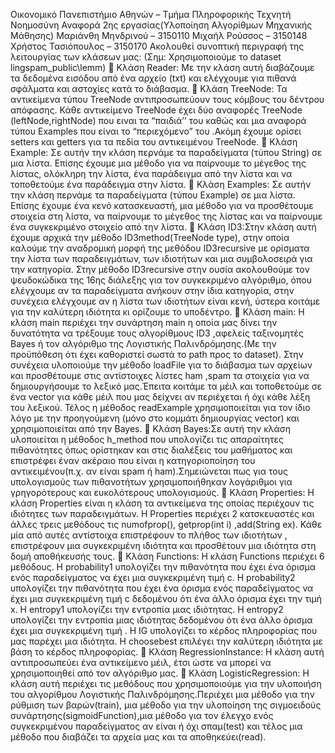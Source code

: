 Οικονομικό Πανεπιστήμιο Αθηνών – Τμήμα Πληροφορικής
Τεχνητή Νοημοσύνη
Αναφορά 2ης εργασίας(Υλοποίηση Αλγορίθμων Μηχανικής Μάθησης)
Μαριάνθη Μηνδρινού – 3150110
Μιχαήλ Ρούσσος – 3150148
Χρήστος Τασιόπουλος – 3150170
Ακολουθεί συνοπτική περιγραφή της λειτουργίας των κλάσεων μας:
(Σημ: Χρησιμοποιούμε το dataset lingspam_public\lemm)
 Κλάση Reader: Με την κλάση αυτή διαβάζουμε τα δεδομένα εισόδου από ένα αρχείο (txt) και ελέγχουμε για πιθανά σφάλματα και αστοχίες κατά το διάβασμα.
 Κλάση TreeNode: Τα αντικείμενα τύπου TreeNode αντιπροσωπεύουν τους κόμβους του δέντρου απόφασης. Κάθε αντικείμενο TreeNode έχει δύο αναφορές TreeNode (leftNode,rightNode) που ειναι τα “παιδιά’’ του καθώς και μια αναφορά τύπου Examples που είναι το “περιεχόμενο” του .Ακόμη έχουμε ορίσει setters και getters για τα πεδία του αντικειμένου TreeNode.
 Κλάση Example: Σε αυτήν την κλάση περνάμε τα παραδείγματα (τύπου String) σε μια λίστα. Επίσης έχουμε μια μέθοδο για να παίρνουμε το μέγεθος της λίστας, ολόκληρη την λίστα, ένα παράδειγμα από την λίστα και να τοποθετούμε ένα παράδειγμα στην λίστα.
 Κλάση Examples: Σε αυτήν την κλάση περνάμε τα παραδείγματα (τύπου Example) σε μια λίστα. Επίσης έχουμε ένα κενό κατασκευαστή, μια μέθοδο για να προσθέτουμε στοιχεία στη λίστα, να παίρνουμε το μέγεθος της λίστας και να παίρνουμε ένα συγκεκριμένο στοιχείο από την λίστα.
 Κλάση ID3:Στην κλάση αυτή έχουμε αρχικά την μέθοδο ID3method(TreeNode type), στην οποία καλούμε την αναδρομική μορφή της μεθόδου ID3recursive με ορίσματα την λίστα των παραδειγμάτων, των ιδιοτήτων και μια συμβολοσειρά για την κατηγορία. Στην μέθοδο ID3recursive στην ουσία ακολουθούμε τον ψευδοκώδικα της 16ης διάλεξης για τον συγκεκριμένο αλγόριθμο, όπου ελέγχουμε αν τα παραδείγματα ανήκουν στην ίδια κατηγορία, στην συνέχεια ελέγχουμε αν η λίστα των ιδιοτήτων είναι κενή, ύστερα κοιτάμε για την καλύτερη ιδιότητα κι ορίζουμε το υποδέντρο.
 Κλάση main: Η κλάση main περιέχει την συνάρτηση main η οποία μας δίνει την δυνατότητα να τρέξουμε τους αλγορίθμους ID3 ,αφελείς ταξινομητές Bayes ή τον αλγόριθμο της Λογιστικής Παλινδρόμησης.(Με την προϋπόθεση ότι έχει καθοριστεί σωστά το path προς το dataset). Στην συνέχεια υλοποιούμε την μέθοδο loadFile για το διάβασμα των αρχείων και προσθέτουμε στις αντίστοιχες λίστες ham ,spam τα στοιχεία για να δημιουργήσουμε το λεξικό μας.Έπειτα κοιτάμε τα μέιλ και τοποθετούμε σε ένα vector για κάθε μέιλ που μας δείχνει αν περιέχεται ή όχι κάθε λέξη του λεξικού. Τέλος η μέθοδος readExample χρησιμοποιείται για τον ίδιο λόγο με την προηγούμενη (μόνο στο κομμάτι δημιουργίας vector) και χρησιμοποιείται από την Bayes.
 Κλάση Bayes:Σε αυτή την κλάση υλοποιείται η μέθοδος h_method που
υπολογίζει τις απαραίτητες πιθανότητες όπως ορίστηκαν και στις διαλέξεις
του μαθήματος και επιστρέφει έναν ακέραιο που είναι η κατηγοριοποίηση
του αντικειμένου(π.χ. αν είναι spam ή ham).Σημειώνεται πως για τους
υπολογισμούς των πιθανοτήτων χρησιμοποιήθηκαν λογάριθμοι για
γρηγορότερους και ευκολότερους υπολογισμούς.
 Κλάση Properties: Η κλάση Properties είναι η κλάση τα αντικείμενα της
οποίας περιέχουν τις ιδιότητες των παραδειγμάτων. Η Properties περιέχει
2 κατσκευαστές και άλλες τρεις μεθόδους τις numofprop(), getprop(int i)
,add(String ex). Κάθε μία
από αυτές αντίστοιχα επιστρέφουν το πλήθος των ιδιοτήτων , επιστρέφουν
μια συγκεκριμένη ιδιότητα και προσθέτουν μια ιδιότητα στη δομή
αποθήκευσής τους.
 Kλάση Functions: Η κλάση Functions περιέχει 6 μεθόδους. Η probability1
υπολογίζει την πιθανότητα που έχει ένα όρισμα ενός παραδείγματος να
έχει μια συγκεκριμένη τιμή c. Η probability2 υπολογίζει την πιθανότητα
που έχει ένα όρισμα ενός παραδείγματος να έχει μια συγκεκριμένη τιμή c
δεδομένου ότι ένα άλλο όρισμα έχει την τιμή x. Η entropy1 υπολογίζει την
εντροπία μιας ιδιότητας. Η entropy2 υπολογίζει την εντροπία μιας
ιδιότητας δεδομένου ότι ένα άλλο όρισμα έχει μια συγκεκριμένη τιμή . Η IG
υπολογίζει το κέρδος πληροφορίας που μας παρέχει μια ιδιότητα. Η
choosebest επιλέγει την καλύτερη ιδιότητα με βάση το κέρδος
πληροφορίας.
 Κλάση RegressionInstance: Η κλάση αυτή αντιπροσωπεύει ένα αντικείμενο
μέιλ, έτσι ώστε να μπορεί να χρησιμοποιηθεί από τον αλγόριθμο μας.
 Κλάση LogisticRegression: Η κλάση αυτή περιέχει τις μεθόδους που
χρησιμοποιούμε για την υλοποιήση του αλγορίθμου Λογιστικής
Παλινδρόμησης.Περιέχει μια μέθοδο για την ρύθμιση των βαρών(train),
μια μέθοδο για την υλοποίηση της σιγμοειδούς
συνάρτησης(sigmoidFunction),μια μέθοδο για τον έλεγχο ενός
συγκεκριμένου παραδείγματος αν είναι ή όχι σπαμ(test) και τέλος μια
μέθοδο που διαβάζει τα αρχεία μας και τα αποθηκεύει(read).
